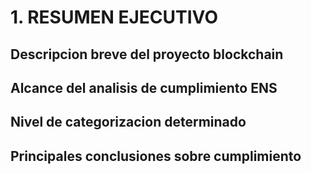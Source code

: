 # 1. RESUMEN EJECUTIVO

## Descripcion breve del proyecto blockchain
<!-- Contenido a desarrollar -->

## Alcance del analisis de cumplimiento ENS
<!-- Contenido a desarrollar -->

## Nivel de categorizacion determinado
<!-- Contenido a desarrollar -->

## Principales conclusiones sobre cumplimiento
<!-- Contenido a desarrollar -->